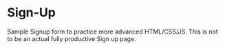 # Sign-Up
Sample Signup form to practice more advanced HTML/CSS/JS.
This is not to be an actual fully productive Sign up page.
